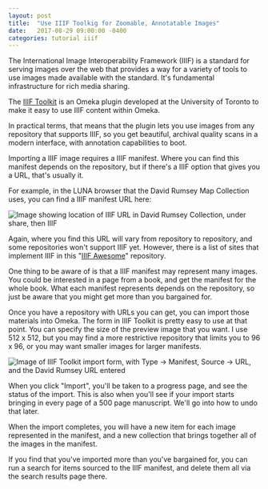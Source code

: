 ```yaml
---
layout: post
title:  "Use IIIF Toolkig for Zoomable, Annotatable Images"
date:   2017-08-29 09:00:00 -0400
categories: tutorial iiif
---
```


The International Image Interoperability Framework (IIIF) is a standard for serving images over the web that provides a way for a variety of tools to use images made available with the standard. It's fundamental infrastructure for rich media sharing.

The [IIIF Toolkit](https://github.com/utlib/IiifItems) is an Omeka plugin developed at the University of Toronto to make it easy to use IIIF content within Omeka.

In practical terms, that means that the plugin lets you use images from any repository that supports IIIF, so you get beautiful, archival quality scans in a modern interface, with annotation capabilities to boot.

Importing a IIIF image requires a IIIF manifest. Where you can find this manifest depends on the repository, but if there's a IIIF option that gives you a URL, that's usually it.

For example, in the LUNA browser that the David Rumsey Map Collection uses, you can find a IIIF manifest URL here:

![Image showing location of IIIF URL in David Rumsey Collection, under share, then IIIF](https://s3.amazonaws.com/dh-general-purpose/Screen+Shot+2017-08-29+at+10.33.29+AM.png)

Again, where you find this URL will vary from repository to repository, and some repositories won't support IIIF yet. However, there is a list of sites that implement IIIF in this "[IIIF Awesome](https://github.com/IIIF/awesome-iiif#implementations)" repository.

One thing to be aware of is that a IIIF manifest may represent many images. You could be interested in a page from a book, and get the manifest for the whole book. What each manifest represents depends on the repository, so just be aware that you might get more than you bargained for.

Once you have a repository with URLs you can get, you can import those materials into Omeka. The form in IIIF Toolkit is pretty easy to use at that point. You can specify the size of the preview image that you want. I use 512 x 512, but you may find a more restrictive repository that limits you to 96 x 96, or you may want smaller images for larger manifests.

![Image of IIIF Toolkit import form, with Type -> Manifest, Source -> URL, and the David Rumsey URL entered](https://s3.amazonaws.com/dh-general-purpose/Screen+Shot+2017-08-29+at+10.34.18+AM.png)

When you click "Import", you'll be taken to a progress page, and see the status of the import. This is also when you'll see if your import starts bringing in every page of a 500 page manuscript. We'll go into how to undo that later.

When the import completes, you will have a new item for each image represented in the manifest, and a new collection that brings together all of the images in the manifest.

If you find that you've imported more than you've bargained for, you can run a search for items sourced to the IIIF manifest, and delete them all via the search results page there.
